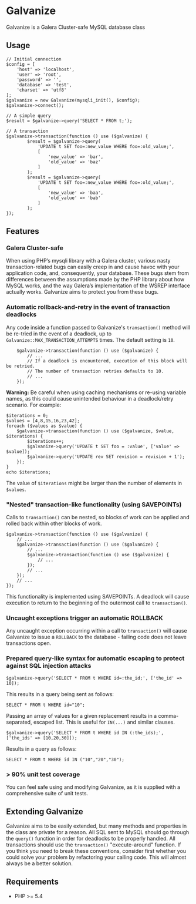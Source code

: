 Galvanize
=========

Galvanize is a Galera Cluster-safe MySQL database class

Usage
-----

	// Initial connection
	$config = [
		'host' => 'localhost',
		'user' => 'root',
		'password' => '',
		'database' => 'test',
		'charset' => 'utf8'
	];
	$galvanize = new Galvanize(mysqli_init(), $config);
	$galvanize->connect();

	// A simple query
	$result = $galvanize->query('SELECT * FROM t;');

	// A transaction
	$galvanize->transaction(function () use ($galvanize) {
			$result = $galvanize->query(
				'UPDATE t SET foo=:new_value WHERE foo=:old_value;',
				[
					'new_value' => 'bar',
					'old_value' => 'baz'
				]
			);
			$result = $galvanize->query(
				'UPDATE t SET foo=:new_value WHERE foo=:old_value;',
				[
					'new_value' => 'baa',
					'old_value' => 'bab'
				]
			);
	});

Features
--------

### Galera Cluster-safe
When using PHP’s mysqli library with a Galera cluster, various nasty transaction-related bugs can easily creep in and cause havoc with your application code, and, consequently, your database. These bugs stem from differences between the assumptions made by the PHP library about how MySQL works, and the way Galera’s implementation of the WSREP interface actually works. Galvanize aims to protect you from these bugs.

### Automatic rollback-and-retry in the event of transaction deadlocks
Any code inside a function passed to Galvanize's `transaction()` method will be re-tried in the event of a deadlock, up to `Galvanize::MAX_TRANSACTION_ATTEMPTS` times. The default setting is `10`.

		$galvanize->transaction(function () use ($galvanize) {
			// ...
			// If a deadlock is encountered, execution of this block will be retried.
			// The number of transaction retries defaults to 10.
			// ...
		});

**Warning:** Be careful when using caching mechanisms or re-using variable names, as this could cause unintended behaviour in a deadlock/retry scenario. For example:

	$iterations = 0;
	$values = [4,8,15,16,23,42];
	foreach ($values as $value) {
		$galvanize->transaction(function () use ($galvanize, $value, $iterations) {
			$iterations++;
			$galvanize->query('UPDATE t SET foo = :value', ['value' => $value]);
			$galvanize->query('UPDATE rev SET revision = revision + 1');
		});
	}
	echo $iterations;

The value of `$iterations` might be larger than the number of elements in `$values`.

### "Nested" transaction-like functionality (using SAVEPOINTs)
Calls to `transaction()` can be nested, so blocks of work can be applied and rolled back within other blocks of work.

	$galvanize->transaction(function () use ($galvanize) {
		// ...
		$galvanize->transaction(function () use ($galvanize) {
			// ...
			$galvanize->transaction(function () use ($galvanize) {
				// ...
			});
			// ...
		});
		// ...
	});

This functionality is implemented using SAVEPOINTs. A deadlock will cause execution to return to the beginning of the outermost call to `transaction()`.

### Uncaught exceptions trigger an automatic ROLLBACK
Any uncaught exception occurring within a call to `transaction()` will cause Galvanize to issue a `ROLLBACK` to the database - failing code does not leave transactions open.

### Prepared query-like syntax for automatic escaping to protect against SQL injection attacks
	$galvanize->query('SELECT * FROM t WHERE id=:the_id;', ['the_id' => 10]);

This results in a query being sent as follows:

	SELECT * FROM t WHERE id="10";

Passing an array of values for a given replacement results in a comma-separated, escaped list. This is useful for `IN(...)` and similar clauses.

	$galvanize->query('SELECT * FROM t WHERE id IN (:the_ids);', ['the_ids' => [10,20,30]]);

Results in a query as follows:

	SELECT * FROM t WHERE id IN ("10","20","30");

### > 90% unit test coverage
You can feel safe using and modifying Galvanize, as it is supplied with a comprehensive suite of unit tests.

Extending Galvanize
-------------------

Galvanize aims to be easily extended, but many methods and properties in the class are private for a reason. All SQL sent to MySQL should go through the `query()` function in order for deadlocks to be properly handled. All transactions should use the `transaction()` "execute-around" function. If you think you need to break these conventions, consider first whether you could solve your problem by refactoring your calling code. This will almost always be a better solution.

Requirements
------------

* PHP >= 5.4